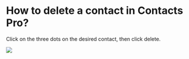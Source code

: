 # How to delete a contact in Contacts Pro?

<p class="no-margin">Click on the three dots on the desired contact, then click delete.</p>
<p class="no-margin"></p>
<div class="intercom-container"><img src="/assets/img/teams-pro/image_83.png"></div>

<Hubspot />
<Clarity />
<GoogleAnalytics />

